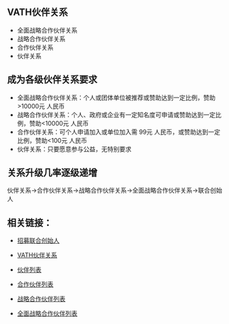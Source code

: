 VATH伙伴关系
------

* 全面战略合作伙伴关系
* 战略合作伙伴关系
* 合作伙伴关系
* 伙伴关系

成为各级伙伴关系要求
------

* 全面战略合作伙伴关系：个人或团体单位被推荐或赞助达到一定比例，赞助>10000元 人民币
* 战略合作伙伴关系：个人、政府或企业有一定知名度可申请或赞助达到一定比例，赞助<10000元 人民币
* 合作伙伴关系：可个人申请加入或单位加入需 99元 人民币，或赞助达到一定比例，赞助<100元 人民币
* 伙伴关系：只要愿意参与公益，无特别要求

关系升级几率逐级递增
------
伙伴关系->合作伙伴关系->战略合作伙伴关系->全面战略合作伙伴关系->联合创始人

相关链接：
------
* [招募联合创始人](https://gitcafe.com/volunteerAThome/volunteerAThome/blob/Develop/项目目录/社会资源/EQUN/志愿者+/讨论/【VATH】招募联合创始人.md)

* [VATH伙伴关系](https://gitcafe.com/volunteerAThome/volunteerAThome/blob/Develop/项目目录/社会资源/VATH/VATH伙伴关系.md)

* [伙伴列表](https://gitcafe.com/volunteerAThome/volunteerAThome/blob/Develop/项目目录/社会资源/VATH/伙伴关系/伙伴关系)

* [合作伙伴列表](https://gitcafe.com/volunteerAThome/volunteerAThome/blob/Develop/项目目录/社会资源/VATH/伙伴关系/合作伙伴关系)

* [战略合作伙伴列表](https://gitcafe.com/volunteerAThome/volunteerAThome/blob/Develop/项目目录/社会资源/VATH/伙伴关系/战略合作伙伴关系)

* [全面战略合作伙伴列表](https://gitcafe.com/volunteerAThome/volunteerAThome/blob/Develop/项目目录/社会资源/VATH/伙伴关系/全面战略合作伙伴关系)
